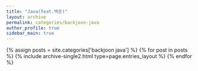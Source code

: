 ```yaml
---
title: "Java(feat.백준)"
layout: archive
permalink: categories/backjoon-java
author_profile: true
sidebar_main: true
---
```



{% assign posts = site.categories['backjoon java'] %}
{% for post in posts %} {% include archive-single2.html type=page.entries_layout %} {% endfor %}
